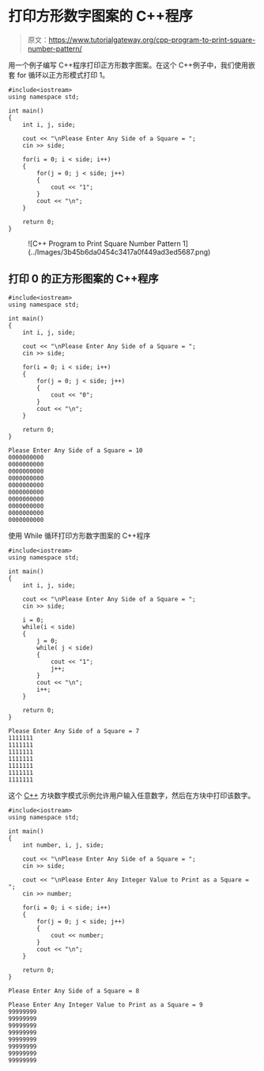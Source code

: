 # 打印方形数字图案的 C++程序

> 原文：<https://www.tutorialgateway.org/cpp-program-to-print-square-number-pattern/>

用一个例子编写 C++程序打印正方形数字图案。在这个 C++例子中，我们使用嵌套 for 循环以正方形模式打印 1。

```
#include<iostream>
using namespace std;

int main()
{
	int i, j, side;

    cout << "\nPlease Enter Any Side of a Square = ";
    cin >> side;

    for(i = 0; i < side; i++)
    {
    	for(j = 0; j < side; j++)
		{
           	cout << "1";
        }
        cout << "\n";
    }

 	return 0;
}
```

<figure class="wp-block-image size-large">![C++ Program to Print Square Number Pattern 1](../Images/3b45b6da0454c3417a0f449ad3ed5687.png)</figure>

## 打印 0 的正方形图案的 C++程序

```
#include<iostream>
using namespace std;

int main()
{
	int i, j, side;

    cout << "\nPlease Enter Any Side of a Square = ";
    cin >> side;

    for(i = 0; i < side; i++)
    {
    	for(j = 0; j < side; j++)
		{
           	cout << "0";
        }
        cout << "\n";
    }

 	return 0;
}
```

```
Please Enter Any Side of a Square = 10
0000000000
0000000000
0000000000
0000000000
0000000000
0000000000
0000000000
0000000000
0000000000
0000000000
```

使用 While 循环打印方形数字图案的 C++程序

```
#include<iostream>
using namespace std;

int main()
{
	int i, j, side;

    cout << "\nPlease Enter Any Side of a Square = ";
    cin >> side;

    i = 0;  
    while(i < side)
    {
    	j = 0;
    	while( j < side)
		{
           	cout << "1";
           	j++;
        }
        cout << "\n";
        i++;
    }

 	return 0;
}
```

```
Please Enter Any Side of a Square = 7
1111111
1111111
1111111
1111111
1111111
1111111
1111111
```

这个 [C++](https://www.tutorialgateway.org/cpp-programs/) 方块数字模式示例允许用户输入任意数字，然后在方块中打印该数字。

```
#include<iostream>
using namespace std;

int main()
{
	int number, i, j, side;

    cout << "\nPlease Enter Any Side of a Square = ";
    cin >> side;

	cout << "\nPlease Enter Any Integer Value to Print as a Square = ";
    cin >> number;

    for(i = 0; i < side; i++)
    {
    	for(j = 0; j < side; j++)
		{
           	cout << number;
        }
        cout << "\n";
    }

 	return 0;
}
```

```
Please Enter Any Side of a Square = 8

Please Enter Any Integer Value to Print as a Square = 9
99999999
99999999
99999999
99999999
99999999
99999999
99999999
99999999
```